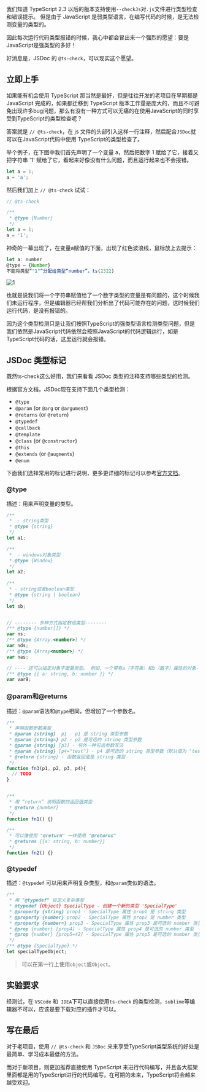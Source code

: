  我们知道 TypeScript 2.3 以后的版本支持使用`--checkJs`对`.js`文件进行类型检查和错误提示。 但是由于 JavaScript 是弱类型语言，在编写代码的时候，是无法检测变量的类型的。 

因此每次运行代码类型报错的时候，我心中都会冒出来一个强烈的愿望：要是 JavaScript是强类型的多好！

好消息是，JSDoc 的 `@ts-check`，可以现实这个愿望。 



## 立即上手

如果能有机会使用 TypeScript 那当然是最好，但是往往开发的老项目在早期都是 JavaScript 完成的，如果都迁移到 TypeScript 版本工作量是庞大的，而且不可避免出现许多bug问题，那么有没有一种方式可以无痛的在使用JavaScript的同时享受到TypeScript的类型检查呢？



 答案就是 `// @ts-check`，在 js 文件的头部引入这样一行注释，然后配合`JSDoc`就可以在JavaScript代码中使用 TypeScript的类型检查了。 



 举个例子，在下图中我们首先声明了一个变量 a，然后把数字 1 赋给了它，接着又把字符串 '1' 赋给了它，看起来好像没有什么问题，而且运行起来也不会报错。 

```js
let a = 1;
a = 'a';
```



然后我们加上 `// @ts-check` 试试：

```js
// @ts-check

/**
 * @type {Number}
 */
let a = 1;
a = '1';
```

神奇的一幕出现了，在变量a赋值的下面，出现了红色波浪线，鼠标放上去提示：

```js
let a: number
@type — {Number}
不能将类型“"1"”分配给类型“number”。ts(2322)
```
![1](https://user-images.githubusercontent.com/23518990/70406434-a92fc080-1a7b-11ea-896f-2c286548ea8b.png)

也就是说我们将一个字符串赋值给了一个数字类型的变量是有问题的，这个时候我们未运行程序，但是编辑器已经帮我们分析出了代码可能存在的问题，这时候我们运行代码，是没有报错的。

因为这个类型检测只是让我们按照TypeScript的强类型语言检测类型问题，但是我们依然是JavaScript代码依然会按照JavaScript的代码逻辑运行，如是TypeScript代码的话，这里运行就会报错。



## JSDoc 类型标记

既然ts-check这么好用，我们来看看 JSDoc 类型的注释支持哪些类型的检测。

根据官方文档，JSDoc现在支持下面几个类型检测：

- `@type`
- `@param` (or `@arg` or `@argument`)
- `@returns` (or `@return`)
- `@typedef`
- `@callback`
- `@template`
- `@class` (or `@constructor`)
- `@this`
- `@extends` (or `@augments`)
- `@enum`



下面我们选择常用的标记进行说明，更多更详细的标记可以参考[官方文档](https://www.tslang.cn/docs/handbook/type-checking-javascript-files.html )。



### @type

描述：用来声明变量的类型。

```js
/** 
 *  - string类型
 * @type {string}
 */
let a1;

/** 
 *  - windows对象类型
 * @type {Window}
 */
let a2;
 
/** 
 * - string或者boolean类型
 * @type {string | boolean}
 */
let sb;


// -------- 多种方式指定数组类型--------
/** @type {number[]} */
var ns;
/** @type {Array.<number>} */
var nds;
/** @type {Array<number>} */
var nas;

// ---- 还可以指定对象字面量类型。 例如，一个带有a（字符串）和b（数字）属性的对象---
/** @type {{ a: string, b: number }} */
var var9;
```



### @param和@returns

描述：`@param`语法和`@type`相同，但增加了一个参数名。

```js
/**
 * 声明函数参数类型
 * @param {string}  p1 - p1 是 string 类型参数
 * @param {string=} p2 - p2 是可选的 string 类型参数
 * @param {string} [p3] - 另外一种可选参数写法
 * @param {string} [p4="test"] - p4 是可选的 string 类型参数（默认值为 "test"）
 * @return {string} - 函数返回值是 string 类型
 */
function fn3(p1, p2, p3, p4){
  // TODO
}


/**
 * 用 “return” 说明函数的返回值类型
 * @return {number}
 */
function fn1() {}

/**
 * 可以像使用 "@return" 一样使用 "@returns"
 * @returns {{a: string, b: number}}
 */
function fn2() {}
```



### @typedef

描述：`@typedef` 可以用来声明复杂类型，和`@param`类似的语法。

```js
/**
 * 用 "@typedef" 自定义复杂类型
 * @typedef {Object} SpecialType - 创建一个新的类型 'SpecialType'
 * @property {string} prop1 - SpecialType 属性 prop1 是 string 类型
 * @property {number} prop2 - SpecialType 属性 prop2 是 number 类型
 * @property {number=} prop3 - SpecialType 属性 prop3 是可选的 number 类型
 * @prop {number} [prop4] - SpecialType 属性 prop4 是可选的 number 类型
 * @prop {number} [prop5=42] - SpecialType 属性 prop5 是可选的 number 类型（默认值 42））
 */
/** @type {SpecialType} */
let specialTypeObject;
```

>  可以在第一行上使用`object`或`Object`。 



## 实验要求

经测试，在 `VSCode` 和` IDEA`下可以直接使用`ts-check` 的类型检测，`sublime`等编辑器不可以，应该是要下载对应的插件才可以。



## 写在最后

对于老项目，使用 `// @ts-check` 和 `JSDoc` 来来享受TypeScript类型系统的好处是最简单、学习成本最低的方法。

而对于新项目，则更加推荐直接使用 TypeScript 来进行代码编写，并且各大框架里面都是用的TypeScript进行的代码编写，在可期的未来，TypeScript将会越来越受欢迎。


